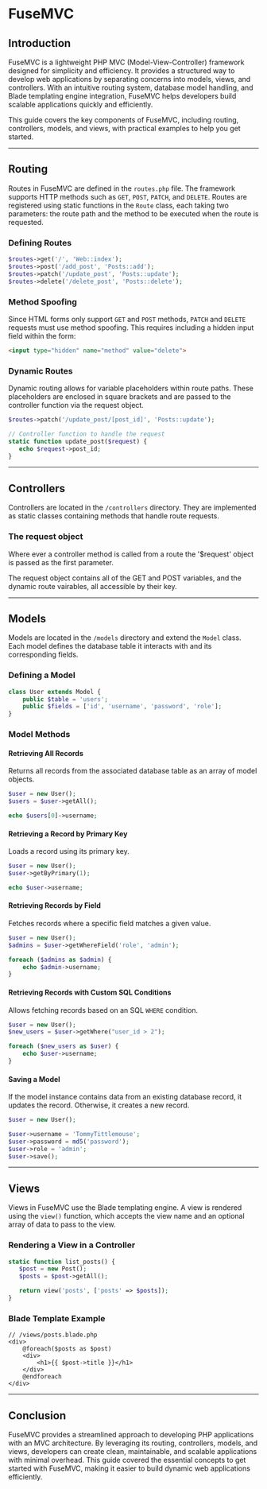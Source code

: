 # FuseMVC

## Introduction

FuseMVC is a lightweight PHP MVC (Model-View-Controller) framework designed for simplicity and efficiency. It provides a structured way to develop web applications by separating concerns into models, views, and controllers. With an intuitive routing system, database model handling, and Blade templating engine integration, FuseMVC helps developers build scalable applications quickly and efficiently.

This guide covers the key components of FuseMVC, including routing, controllers, models, and views, with practical examples to help you get started.

---

## Routing

Routes in FuseMVC are defined in the `routes.php` file. The framework supports HTTP methods such as `GET`, `POST`, `PATCH`, and `DELETE`. Routes are registered using static functions in the `Route` class, each taking two parameters: the route path and the method to be executed when the route is requested.

### Defining Routes

```php
$routes->get('/', 'Web::index');
$routes->post('/add_post', 'Posts::add');
$routes->patch('/update_post', 'Posts::update');
$routes->delete('/delete_post', 'Posts::delete');
```

### Method Spoofing

Since HTML forms only support `GET` and `POST` methods, `PATCH` and `DELETE` requests must use method spoofing. This requires including a hidden input field within the form:

```html
<input type="hidden" name="method" value="delete">
```

### Dynamic Routes

Dynamic routing allows for variable placeholders within route paths. These placeholders are enclosed in square brackets and are passed to the controller function via the request object.

```php
$routes->patch('/update_post/[post_id]', 'Posts::update');

// Controller function to handle the request
static function update_post($request) {
   echo $request->post_id;
}
```

---

## Controllers

Controllers are located in the `/controllers` directory. They are implemented as static classes containing methods that handle route requests.

### The request object

Where ever a controller method is called from a route the '$request' object is passed as the first parameter.

The request object contains all of the GET and POST variables, and the dynamic route vairables, all accessible by their key. 

---

## Models

Models are located in the `/models` directory and extend the `Model` class. Each model defines the database table it interacts with and its corresponding fields.

### Defining a Model

```php
class User extends Model {
    public $table = 'users';
    public $fields = ['id', 'username', 'password', 'role'];
}
```

### Model Methods

#### Retrieving All Records
Returns all records from the associated database table as an array of model objects.

```php
$user = new User();
$users = $user->getAll();

echo $users[0]->username;
```

#### Retrieving a Record by Primary Key
Loads a record using its primary key.

```php
$user = new User();
$user->getByPrimary(1);

echo $user->username;
```

#### Retrieving Records by Field
Fetches records where a specific field matches a given value.

```php
$user = new User();
$admins = $user->getWhereField('role', 'admin');

foreach ($admins as $admin) {
    echo $admin->username;
}
```

#### Retrieving Records with Custom SQL Conditions
Allows fetching records based on an SQL `WHERE` condition.

```php
$user = new User();
$new_users = $user->getWhere("user_id > 2");

foreach ($new_users as $user) {
    echo $user->username;
}
```

#### Saving a Model
If the model instance contains data from an existing database record, it updates the record. Otherwise, it creates a new record.

```php
$user = new User();

$user->username = 'TommyTittlemouse';
$user->password = md5('password');
$user->role = 'admin';
$user->save();
```

---

## Views

Views in FuseMVC use the Blade templating engine. A view is rendered using the `view()` function, which accepts the view name and an optional array of data to pass to the view.

### Rendering a View in a Controller

```php
static function list_posts() {
   $post = new Post();
   $posts = $post->getAll();

   return view('posts', ['posts' => $posts]);
}
```

### Blade Template Example

```blade
// /views/posts.blade.php
<div>
    @foreach($posts as $post)
    <div>
        <h1>{{ $post->title }}</h1>
    </div>
    @endforeach
</div>
```

---

## Conclusion

FuseMVC provides a streamlined approach to developing PHP applications with an MVC architecture. By leveraging its routing, controllers, models, and views, developers can create clean, maintainable, and scalable applications with minimal overhead. This guide covered the essential concepts to get started with FuseMVC, making it easier to build dynamic web applications efficiently.
